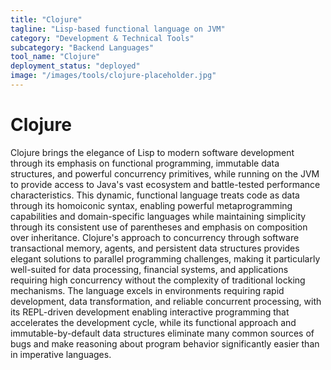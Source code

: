 ```yaml
---
title: "Clojure"
tagline: "Lisp-based functional language on JVM"
category: "Development & Technical Tools"
subcategory: "Backend Languages"
tool_name: "Clojure"
deployment_status: "deployed"
image: "/images/tools/clojure-placeholder.jpg"
---
```


# Clojure

Clojure brings the elegance of Lisp to modern software development through its emphasis on functional programming, immutable data structures, and powerful concurrency primitives, while running on the JVM to provide access to Java's vast ecosystem and battle-tested performance characteristics. This dynamic, functional language treats code as data through its homoiconic syntax, enabling powerful metaprogramming capabilities and domain-specific languages while maintaining simplicity through its consistent use of parentheses and emphasis on composition over inheritance. Clojure's approach to concurrency through software transactional memory, agents, and persistent data structures provides elegant solutions to parallel programming challenges, making it particularly well-suited for data processing, financial systems, and applications requiring high concurrency without the complexity of traditional locking mechanisms. The language excels in environments requiring rapid development, data transformation, and reliable concurrent processing, with its REPL-driven development enabling interactive programming that accelerates the development cycle, while its functional approach and immutable-by-default data structures eliminate many common sources of bugs and make reasoning about program behavior significantly easier than in imperative languages.